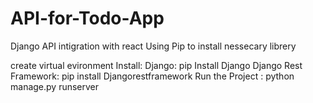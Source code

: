 # API-for-Todo-App
Django API intigration with react
Using Pip to install nessecary librery

create virtual evironment 
Install:
Django: pip Install Django
Django Rest Framework: pip install Djangorestframework
Run the Project : python manage.py runserver


